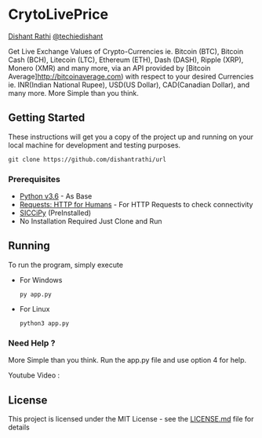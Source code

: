 # CrytoLivePrice

[Dishant Rathi](https://www.dishantrathi.tk)  [@techiedishant](https://www.twitter.com/techiedishant) 

Get Live Exchange Values of Crypto-Currencies ie. Bitcoin (BTC), Bitcoin Cash (BCH), Litecoin (LTC), Ethereum (ETH), Dash (DASH), Ripple (XRP), Monero (XMR) and many more, via an API provided by [Bitcoin Average]http://bitcoinaverage.com) with respect to your desired Currencies ie. INR(Indian National Rupee), USD(US Dollar), CAD(Canadian Dollar), and many more.
More Simple than you think.

## Getting Started

These instructions will get you a copy of the project up and running on your local machine for development and testing purposes. 

```
git clone https://github.com/dishantrathi/url
```

### Prerequisites

* [Python v3.6](https://www.python.org/) - As Base
* [Requests: HTTP for Humans](http://docs.python-requests.org/en/master/) - For HTTP Requests to check connectivity
* [SICCiPy](https://github.com/dishantrathi/SICCiPy) (PreInstalled)
* No Installation Required Just Clone and Run

## Running

To run the program, simply execute

* For Windows
    ```
    py app.py
    ```
* For Linux
    ```
    python3 app.py
    ```

### Need Help ?

More Simple than you think. Run the app.py file and use option 4 for help.

Youtube Video : 

## License

This project is licensed under the MIT License - see the [LICENSE.md](LICENSE.md) file for details
